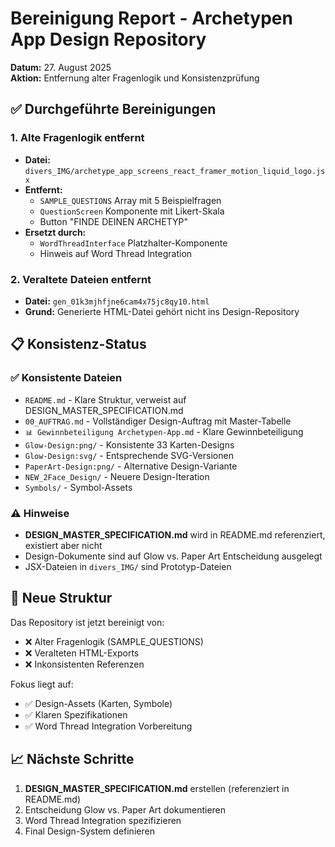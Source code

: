 # Bereinigung Report - Archetypen App Design Repository

**Datum:** 27. August 2025  
**Aktion:** Entfernung alter Fragenlogik und Konsistenzprüfung

## ✅ Durchgeführte Bereinigungen

### 1. Alte Fragenlogik entfernt
- **Datei:** `divers_IMG/archetype_app_screens_react_framer_motion_liquid_logo.jsx`
- **Entfernt:** 
  - `SAMPLE_QUESTIONS` Array mit 5 Beispielfragen
  - `QuestionScreen` Komponente mit Likert-Skala
  - Button "FINDE DEINEN ARCHETYP"
- **Ersetzt durch:** 
  - `WordThreadInterface` Platzhalter-Komponente
  - Hinweis auf Word Thread Integration

### 2. Veraltete Dateien entfernt
- **Datei:** `gen_01k3mjhfjne6cam4x75jc8qy10.html` 
- **Grund:** Generierte HTML-Datei gehört nicht ins Design-Repository

## 📋 Konsistenz-Status

### ✅ Konsistente Dateien
- `README.md` - Klare Struktur, verweist auf DESIGN_MASTER_SPECIFICATION.md
- `00_AUFTRAG.md` - Vollständiger Design-Auftrag mit Master-Tabelle
- `📊 Gewinnbeteiligung Archetypen-App.md` - Klare Gewinnbeteiligung
- `Glow-Design:png/` - Konsistente 33 Karten-Designs
- `Glow-Design:svg/` - Entsprechende SVG-Versionen
- `PaperArt-Design:png/` - Alternative Design-Variante
- `NEW_2Face_Design/` - Neuere Design-Iteration
- `Symbols/` - Symbol-Assets

### ⚠️ Hinweise
- **DESIGN_MASTER_SPECIFICATION.md** wird in README.md referenziert, existiert aber nicht
- Design-Dokumente sind auf Glow vs. Paper Art Entscheidung ausgelegt
- JSX-Dateien in `divers_IMG/` sind Prototyp-Dateien

## 🎯 Neue Struktur

Das Repository ist jetzt bereinigt von:
- ❌ Alter Fragenlogik (SAMPLE_QUESTIONS)
- ❌ Veralteten HTML-Exports
- ❌ Inkonsistenten Referenzen

Fokus liegt auf:
- ✅ Design-Assets (Karten, Symbole)
- ✅ Klaren Spezifikationen
- ✅ Word Thread Integration Vorbereitung

## 📈 Nächste Schritte

1. **DESIGN_MASTER_SPECIFICATION.md** erstellen (referenziert in README.md)
2. Entscheidung Glow vs. Paper Art dokumentieren
3. Word Thread Integration spezifizieren
4. Final Design-System definieren
